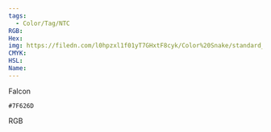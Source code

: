 ```yaml
---
tags:
  - Color/Tag/NTC
RGB:
Hex:
img: https://filedn.com/l0hpzxl1f01yT7GHxtF8cyk/Color%20Snake/standard_csv_to_svg/7F626D.svg
CMYK:
HSL:
Name:
---
```

Falcon
```palette
#7F626D
```
RGB
